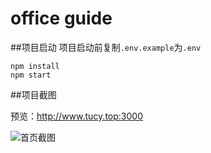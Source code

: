 # office guide


##项目启动
项目启动前复制`.env.example`为`.env`

```
npm install
npm start
```

##项目截图

预览：<a href="http://www.tucy.top:3000" target="_blank">http://www.tucy.top:3000</a>

![首页截图](https://github.com/tuchongyang/office-guide/blob/master/public/web/images/screenshot.jpg?raw=true)

